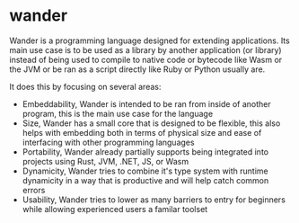 # wander
Wander is a programming language designed for extending applications.
Its main use case is to be used as a library by another application (or library)
instead of being used to compile to native code or bytecode like Wasm or the JVM or
be ran as a script directly like Ruby or Python usually are.

It does this by focusing on several areas:

 * Embeddability, Wander is intended to be ran from inside of another program, this is the main use case for the language</li>
 * Size, Wander has a small core that is designed to be flexible, this also helps with embedding both in terms of physical size and ease of interfacing with other programming languages</li>
 * Portability, Wander already partially supports being integrated into projects using Rust, JVM, .NET, JS, or Wasm</li>
 * Dynamicity, Wander tries to combine it's type system with runtime dynamicity in a way that is productive and will help catch common errors</li>
 * Usability, Wander tries to lower as many barriers to entry for beginners while allowing experienced users a familar toolset</li>
